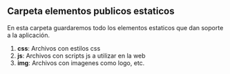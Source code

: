 ## Carpeta elementos publicos estaticos

En esta carpeta guardaremos todo los elementos estaticos que dan soporte a la aplicación.

1. **css**: Archivos con estilos css
2. **js**: Archivos con scripts js a utilizar en la web
3. **img**: Archivos con imagenes como logo, etc.
